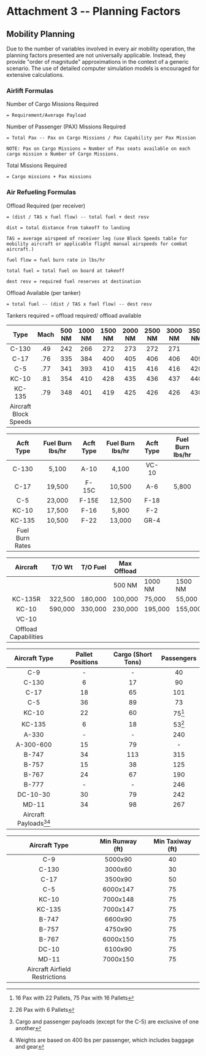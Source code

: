 # Attachment 3 -- Planning Factors

## Mobility Planning

Due to the number of variables involved in every air mobility operation, the planning factors presented are not universally applicable. Instead, they provide "order of magnitude" approximations in the context of a generic scenario. The use of detailed computer simulation models is encouraged for extensive calculations.

### Airlift Formulas

Number of Cargo Missions Required

    = Requirement/Average Payload

Number of Passenger (PAX) Missions Required

    = Total Pax -- Pax on Cargo Missions / Pax Capability per Pax Mission

    NOTE: Pax on Cargo Missions = Number of Pax seats available on each cargo mission x Number of Cargo Missions.

Total Missions Required

    = Cargo missions + Pax missions

### Air Refueling Formulas

Offload Required (per receiver)

    = (dist / TAS x fuel flow) -- total fuel + dest resv

    dist = total distance from takeoff to landing

    TAS = average airspeed of receiver leg (use Block Speeds table for mobility aircraft or applicable flight manual airspeeds for combat aircraft.)

    fuel flow = fuel burn rate in lbs/hr

    total fuel = total fuel on board at takeoff

    dest resv = required fuel reserves at destination

Offload Available (per tanker)

    = total fuel -- (dist / TAS x fuel flow) -- dest resv

Tankers required = offload required/ offload available

|        **Type**        | **Mach**  | **500     NM**  | **1000     NM**  | **1500      NM**  | **2000     NM**  | **2500     NM**  | **3000     NM**  | **3500     NM**  | **4000     NM**  | **4500     NM**  | **5000     NM**  | **5500     NM**  |
|:----------------------------: |:---------------: |:---------------------: |:----------------------: |:-----------------------: |:----------------------: |:----------------------: |:----------------------: |:----------------------: |:----------------------: |:----------------------: |:----------------------: |:----------------------: |
|     C-130                     |     .49          |     242                |     266                 |     272                  |     273                 |     272                 |     271                 |                         |                         |                         |                         |                         |
|     C-17                      |     .76          |     335                |     384                 |     400                  |     405                 |     406                 |     406                 |     409                 |     412                 |                         |                         |                         |
|     C-5                       |     .77          |     341                |     393                 |     410                  |     415                 |     416                 |     416                 |     420                 |     422                 |     424                 |     426                 |     428                 |
|     KC-10                     |     .81          |     354                |     410                 |     428                  |     435                 |     436                 |     437                 |     440                 |     443                 |     446                 |     447                 |     449                 |
|     KC-135                    |     .79          |     348                |     401                 |     419                  |     425                 |     426                 |     426                 |     430                 |     433                 |     435                 |     437                 |     438                 |
|     Aircraft Block Speeds     |                  |                        |                         |                          |                         |                         |                         |                         |                         |                         |                         |                         |

|  **Acft Type**   | **Fuel Burn lbs/hr**  | **Acft Type**  | **Fuel Burn lbs/hr**  | **Acft Type**  | **Fuel Burn lbs/hr**  |
|:----------------------: |:---------------------------: |:--------------------: |:---------------------------: |:--------------------: |:---------------------------: |
|     C-130               |     5,100                    |     A-10              |     4,100                    |     VC-10             |                              |
|     C-17                |     19,500                   |     F-15C             |     10,500                   |     A-6               |     5,800                    |
|     C-5                 |     23,000                   |     F-15E             |     12,500                   |     F-18              |                              |
|     KC-10               |     17,500                   |     F-16              |     5,800                    |     F-2               |                              |
|     KC-135              |     10,500                   |     F-22              |     13,000                   |     GR-4              |                              |
|     Fuel Burn Rates     |                              |                       |                              |                       |                              |

|     **Aircraft**      | **T/O Wt**  | **T/O Fuel**  | **Max Offload**  |                 |                 |                 |
|:---------------------------: |:-----------------: |:-------------------: |:----------------------: |---------------- |---------------- |---------------- |
|                              |                    |                      |     500 NM              |     1000 NM     |     1500 NM     |     2500 NM     |
|     KC-135R                  |     322,500        |     180,000          |     100,000             |     75,000      |     55,000      |     11,000      |
|     KC-10                    |     590,000        |     330,000          |     230,000             |     195,000     |     155,000     |     75,000      |
|     VC-10                    |                    |                      |                         |                 |                 |                 |
|     Offload Capabilities     |                    |                      |                         |                 |                 |                 |

| **Aircraft Type**  | **Pallet Positions**  | **Cargo (Short Tons)**  | **Passengers**  |
|:------------------------: |:---------------------------: |:-----------------------------: |:---------------------: |
|     C-9                   |     -                        |     -                          |     40                 |
|     C-130                 |     6                        |     17                         |     90                 |
|     C-17                  |     18                       |     65                         |     101                |
|     C-5                   |     36                       |     89                         |     73                 |
|     KC-10                 |     22                       |     60                         |     75[^1]                 |
|     KC-135                |     6                        |     18                         |     53[^2]                 |
|     A-330                 |     -                        |     -                          |     240                |
|     A-300-600             |     15                       |     79                         |     -                  |
|     B-747                 |     34                       |     113                        |     315                |
|     B-757                 |     15                       |     38                         |     125                |
|     B-767                 |     24                       |     67                         |     190                |
|     B-777                 |     -                        |     -                          |     246                |
|     DC-10-30              |     30                       |     79                         |     242                |
|     MD-11                 |     34                       |     98                         |     267                |
|     Aircraft Payloads[^3][^4]     |                              |                                |                        |

|        **Aircraft Type**        | **Min Runway (ft)**  | **Min Taxiway (ft)**  |
|:-------------------------------------: |:--------------------------: |:---------------------------: |
|     C-9                                |     5000x90                 |     40                       |
|     C-130                              |     3000x60                 |     30                       |
|     C-17                               |     3500x90                 |     50                       |
|     C-5                                |     6000x147                |     75                       |
|     KC-10                              |     7000x148                |     75                       |
|     KC-135                             |     7000x147                |     75                       |
|     B-747                              |     6600x90                 |     75                       |
|     B-757                              |     4750x90                 |     75                       |
|     B-767                              |     6000x150                |     75                       |
|     DC-10                              |     6100x90                 |     75                       |
|     MD-11                              |     7000x150                |     75                       |
|     Aircraft Airfield Restrictions     |                             |                              |

[^1]: 16 Pax with 22 Pallets, 75 Pax with 16 Pallets
[^2]: 26 Pax with 6 Pallets
[^3]: Cargo and passenger payloads (except for the C-5) are exclusive of one another
[^4]: Weights are based on 400 lbs per passenger, which includes baggage and gear
